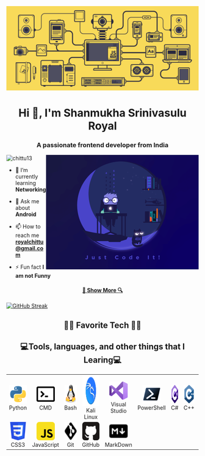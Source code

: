 ![MasterHead](Pics/Home.gif)
<h1 align="center">Hi 👋, I'm Shanmukha Srinivasulu Royal</h1>
<h3 align="center">A passionate frontend developer from India</h3>
<img align="right" alt="Coding" width="400" src="Pics/Profile.gif">

<p align="left"> <img src="https://komarev.com/ghpvc/?username=chittu13&label=Profile%20views&color=0e75b6&style=flat" alt="chittu13" /> </p>

- 🌱 I’m currently learning **Networking**

- 💬 Ask me about **Android**

- 📫 How to reach me **royalchittu@gmail.com**

- ⚡ Fun fact **I am not Funny**


<h4 align="center">
  <a href="https://github.com/Chittu13?tab=repositories" title="Show Repositories">🔎 Show More 🔍</a>
</h4>


<p align="left">
  
[![GitHub Streak](https://streak-stats.demolab.com?user=Chittu13&theme=elegant&border_radius=11.9)](https://git.io/streak-stats)
</p>

<h2 align="center">👨‍💻 Favorite Tech 👨‍💻</h2>

<h2 align="center">💻Tools, languages, and other things that I Learing💻</h2>
<div align=center>
<table>
  <tr>
    <td align="center" width="96">
      <a href="(https://www.learnpython.org/)">
        <img src="https://github.com/I-Am-Jakoby/I-Am-Jakoby/blob/main/img/python.svg" width="48" height="48" alt="JavaScript" />
      </a>
      <br>Python
    </td>
    <td align="center" width="96">
      <a href="#macropower-tech">
        <img src="https://github.com/I-Am-Jakoby/I-Am-Jakoby/blob/main/img/CMD.svg" width="48" height="48" alt="Python" />
      </a>
      <br>CMD
    </td>
    <td align="center" width="96">
      <a href="#macropower-tech">
        <img src="https://github.com/I-Am-Jakoby/I-Am-Jakoby/blob/main/img/linux.svg" width="48" height="48" alt="Golang" />
      </a>
      <br>Bash
    </td>
    <td align="center" width="96">
      <a href="#macropower-tech">
        <img src="https://github.com/I-Am-Jakoby/I-Am-Jakoby/blob/main/img/kali-linux.svg" width="80" height="80" alt="Jsonnet" />
      </a>
      <br>Kali Linux
    </td>
    <td align="center" width="96">
      <a href="#macropower-tech">
        <img src="https://github.com/I-Am-Jakoby/I-Am-Jakoby/blob/main/img/visual-studio.svg" width="48" height="48" alt="TypeScript" />
      </a>
      <br>Visual Studio
    </td>
    <td align="center" width="96">
      <a href="#macropower-tech">
         <img src="https://github.com/I-Am-Jakoby/I-Am-Jakoby/blob/main/img/PowerShell.svg" width="48" height="48" alt="C#" />
      </a>
      <br>PowerShell
    </td>
    <td align="center" width="96">
      <a href="#macropower-tech" >
        <img src="https://github.com/I-Am-Jakoby/I-Am-Jakoby/blob/main/img/c%23.svg" width="48" height="48" alt="React" />
      </a>
      <br>C#
    </td>
    <td align="center" width="96">
      <a href="#macropower-tech">
        <img src="https://github.com/I-Am-Jakoby/I-Am-Jakoby/blob/main/img/c%2B%2B.svg" width="48" height="48" alt="Bootstrap" />
      </a>
      <br>C++
    </td>
    <td align="center" width="96">
      <a href="#macropower-tech">
        <img src="https://github.com/I-Am-Jakoby/I-Am-Jakoby/blob/main/img/html5.svg" width="48" height="48" alt="Sass" />
      </a>
      <br>HTML5
    </td>
  </tr>
  <tr>
    <td align="center" width="96"> 
      <a href="#macropower-tech" >
        <img src="https://github.com/I-Am-Jakoby/I-Am-Jakoby/blob/main/img/css3.svg" width="48" height="48" alt="Docker" />
      </a>
      <br>CSS3
    </td>
    <td align="center" width="96">
      <a href="#macropower-tech" >
        <img src="https://github.com/I-Am-Jakoby/I-Am-Jakoby/blob/main/img/javascript.svg" width="48" height="48" alt="Kubernetes" />
      </a>
      <br>JavaScript
    </td>
    <td align="center"  width="96">
      <a href="#macropower-tech">
        <img src="https://github.com/I-Am-Jakoby/I-Am-Jakoby/blob/main/img/git.svg" width="48" height="48" alt="Debian" />
      </a>
      <br>Git
    </td>
    <td align="center"  width="96">
      <a href="#macropower-tech">
        <img src="https://github.com/I-Am-Jakoby/I-Am-Jakoby/blob/main/img/github.svg" width="48" height="48" alt="RHEL" />
      </a>
      <br>GitHub
    </td>
    <td align="center" width="96">
      <a href="#macropower-tech">
        <img src="https://github.com/I-Am-Jakoby/I-Am-Jakoby/blob/main/img/markdown.svg" width="48" height="48" alt="Powershell" />
      </a>
      <br>MarkDown
    </td>
    
   
  </tr>
</table>
</div>

<br/>








